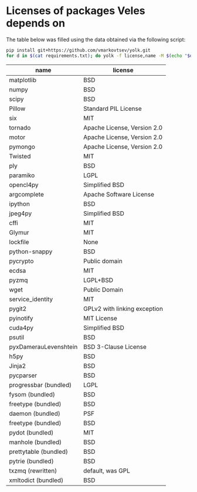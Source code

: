 Licenses of packages Veles depends on
=====================================

The table below was filled using the data obtained via the following script:

```sh
pip install git+https://github.com/vmarkovtsev/yolk.git
for d in $(cat requirements.txt); do yolk -f license,name -M $(echo "$d" | sed 's/[<>=]/ /g' | cut -d ' ' -f 1) && echo ""; done
```

| name                  | license                                    |
|-----------------------|--------------------------------------------|
| matplotlib            | BSD                                        |
| numpy                 | BSD                                        |
| scipy                 | BSD                                        |
| Pillow                | Standard PIL License                       |
| six                   | MIT                                        |
| tornado               | Apache License, Version 2.0                |
| motor                 | Apache License, Version 2.0                |
| pymongo               | Apache License, Version 2.0                |
| Twisted               | MIT                                        |
| ply                   | BSD                                        |
| paramiko              | LGPL                                       |
| opencl4py             | Simplified BSD                             |
| argcomplete           | Apache Software License                    |
| ipython               | BSD                                        |
| jpeg4py               | Simplified BSD                             |
| cffi                  | MIT                                        |
| Glymur                | MIT                                        |
| lockfile              | None                                       |
| python-snappy         | BSD                                        |
| pycrypto              | Public domain                              |
| ecdsa                 | MIT                                        |
| pyzmq                 | LGPL+BSD                                   |
| wget                  | Public Domain                              |
| service_identity      | MIT                                        |
| pygit2                | GPLv2 with linking exception               |
| pyinotify             | MIT License                                |
| cuda4py               | Simplified BSD                             |
| psutil                | BSD                                        |
| pyxDamerauLevenshtein | BSD 3-Clause License                       |
| h5py                  | BSD                                        |
| Jinja2                | BSD                                        |
| pycparser             | BSD                                        |
| progressbar (bundled) | LGPL                                       |
| fysom (bundled)       | BSD                                        |
| freetype (bundled)    | BSD                                        |
| daemon (bundled)      | PSF                                        |
| freetype (bundled)    | BSD                                        |
| pydot (bundled)       | MIT                                        |
| manhole (bundled)     | BSD                                        |
| prettytable (bundled) | BSD                                        |
| pytrie (bundled)      | BSD                                        |
| txzmq (rewritten)     | default, was GPL                           |
| xmltodict (bundled)   | BSD                                        |
